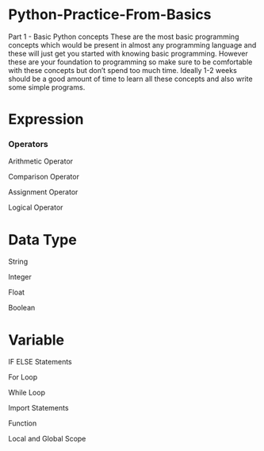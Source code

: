 # Python-Practice-From-Basics
Part 1 - Basic Python concepts
These are the most basic programming concepts which would be present in almost any programming language and these will just get you started with knowing basic programming. However these are your foundation to programming so make sure to be comfortable with these concepts but don’t spend too much time. Ideally 1-2 weeks should be a good amount of time to learn all these concepts and also write some simple programs.

# Expression

### Operators

Arithmetic Operator

Comparison Operator

Assignment Operator

Logical Operator

# Data Type

String

Integer

Float

Boolean

# Variable

IF ELSE Statements

For Loop

While Loop

Import Statements

Function

Local and Global Scope

